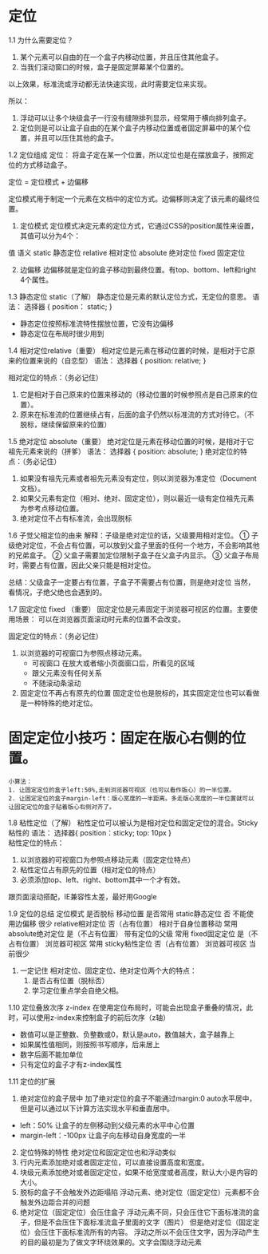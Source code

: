 #  定位
1.1  为什么需要定位？
1. 某个元素可以自由的在一个盒子内移动位置，并且压住其他盒子。
2. 当我们滚动窗口的时候，盒子是固定屏幕某个位置的。

以上效果，标准流或浮动都无法快速实现，此时需要定位来实现。

所以： 
1. 浮动可以让多个块级盒子一行没有缝隙排列显示，经常用于横向排列盒子。
2. 定位则是可以让盒子自由的在某个盒子内移动位置或者固定屏幕中的某个位置，并且可以压住其他的盒子。

1.2 定位组成
定位： 将盒子定在某一个位置，所以定位也是在摆放盒子，按照定位的方式移动盒子。

定位 = 定位模式 + 边偏移

定位模式用于制定一个元素在文档中的定位方式。边偏移则决定了该元素的最终位置。

1. 定位模式
定位模式决定元素的定位方式，它通过CSS的position属性来设置，其值可以分为4个：

 值              语义
 static          静态定位
 relative        相对定位
 absolute        绝对定位
 fixed           固定定位

2. 边偏移
边偏移就是定位的盒子移动到最终位置。有top、bottom、left和right 4个属性。


1.3 静态定位 static（了解）
  静态定位是元素的默认定位方式，无定位的意思。
  语法：
    选择器 {
        position： static;
    }
  - 静态定位按照标准流特性摆放位置，它没有边偏移
  - 静态定位在布局时很少用到

1.4 相对定位relative（重要）
  相对定位是元素在移动位置的时候，是相对于它原来的位置来说的（自恋型）
  语法：
  选择器 {
      position: relative;
  }

  相对定位的特点：（务必记住）
  1. 它是相对于自己原来的位置来移动的（移动位置的时候参照点是自己原来的位置）。
  2. 原来在标准流的位置继续占有，后面的盒子仍然以标准流的方式对待它。（不脱标，继续保留原来的位置）

1.5 绝对定位 absolute（重要）
  绝对定位是元素在移动位置的时候，是相对于它祖先元素来说的（拼爹）
    语法：
    选择器 {
        position: absolute;
    }
  绝对定位的特点：（务必记住）
  1. 如果没有祖先元素或者祖先元素没有定位，则以浏览器为准定位（Document文档）。
  2. 如果父元素有定位（相对、绝对、固定定位），则以最近一级有定位祖先元素为参考点移动位置。
  3. 绝对定位不占有标准流，会出现脱标


1.6 子觉父相定位的由来
解释：子级是绝对定位的话，父级要用相对定位。
① 子级绝对定位，不会占有位置，可以放到父盒子里面的任何一个地方，不会影响其他的兄弟盒子。
② 父盒子需要加定位限制子盒子在父盒子内显示。
③ 父盒子布局时，需要占有位置，因此父亲只能是相对定位。

总结：父级盒子一定要占有位置，子盒子不需要占有位置，则是绝对定位
当然，看情况，子绝父绝也会遇到的。

1.7 固定定位 fixed （重要）
固定定位是元素固定于浏览器可视区的位置。主要使用场景： 可以在浏览器页面滚动时元素的位置不会改变。

固定定位的特点：（务必记住）
1. 以浏览器的可视窗口为参照点移动元素。
    - 可视窗口
    在放大或者缩小页面窗口后，所看见的区域
    - 跟父元素没有任何关系
    - 不随滚动条滚动
2. 固定定位不再占有原先的位置
  固定定位也是脱标的，其实固定定位也可以看做是一种特殊的绝对定位。

# 固定定位小技巧：固定在版心右侧的位置。
    小算法：
    1. 让固定定位的盒子left:50%,走到浏览器可视区（也可以看作版心）的一半位置。
    2. 让固定定位的盒子margin-left：版心宽度的一半距离。多走版心宽度的一半位置就可以让固定定位的盒子贴着版心右侧对齐了。

1.8 粘性定位（了解）
粘性定位可以被认为是相对定位和固定定位的混合。Sticky 粘性的
语法：
选择器{
    position：sticky;
    top: 10px
}  
粘性定位的特点：
1. 以浏览器的可视窗口为参照点移动元素（固定定位特点）
2. 粘性定位占有原先的位置（相对定位的特点）
3. 必须添加top、left、right、bottom其中一个才有效。

跟页面滚动搭配，IE兼容性太差，最好用Google

1.9 定位的总结
  定位模式          是否脱标         移动位置           是否常用
  static静态定位    否               不能使用边偏移     很少
  relative相对定位  否（占有位置）    相对于自身位置移动 常用 
  absolute绝对定位  是（不占有位置）  带有定位的父级     常用
  fixed固定定位     是（不占有位置）  浏览器可视区       常用
  sticky粘性定位    否（占有位置）    浏览器可视区       当前很少

1. 一定记住 相对定位、固定定位、绝对定位两个大的特点：
    1. 是否占有位置（脱标否）
    2. 学习定位重点学会自绝父相。

1.10 定位叠放次序 z-index
在使用定位布局时，可能会出现盒子重叠的情况，此时，可以使用z-index来控制盒子的前后次序（z轴）
- 数值可以是正整数、负整数或0，默认是auto，数值越大，盒子越靠上
- 如果属性值相同，则按照书写顺序，后来居上
- 数字后面不能加单位
- 只有定位的盒子才有z-index属性

1.11 定位的扩展
1. 绝对定位的盒子居中
加了绝对定位的盒子不能通过margin:0 auto水平居中，但是可以通过以下计算方法实现水平和垂直居中。
- left：50%  让盒子的左侧移动到父级元素的水平中心位置
- margin-left：-100px  让盒子向左移动自身宽度的一半

2. 定位特殊的特性
绝对定位和固定定位也和浮动类似
  1. 行内元素添加绝对或者固定定位，可以直接设置高度和宽度。
  2. 块级元素添加绝对或者固定定位，如果不给宽度或者高度，默认大小是内容的大小。
  3. 脱标的盒子不会触发外边距塌陷
  浮动元素、绝对定位（固定定位）元素都不会触发外边距合并的问题 
  4. 绝对定位（固定定位）会压住盒子
  浮动元素不同，只会压住它下面标准流的盒子，但是不会压住下面标准流盒子里面的文字（图片）
  但是绝对定位（固定定位）会压住下面标准流所有的内容。
  浮动之所以不会压住文字，因为浮动产生的目的最初是为了做文字环绕效果的。文字会围绕浮动元素
  